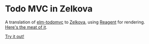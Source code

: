# Todo MVC in Zelkova

A translation of [elm-todomvc](https://github.com/evancz/elm-todomvc) to [Zelkova](https://github.com/jamesmacaulay/zelkova), using [Reagent](https://github.com/reagent-project/reagent) for rendering. [Here's the meat of it](https://github.com/jamesmacaulay/zelkova-todomvc/blob/master/src/cljs/zelkova_todomvc/core.cljs).

[Try it out!](http://jamesmacaulay.github.io/zelkova-todomvc/)

